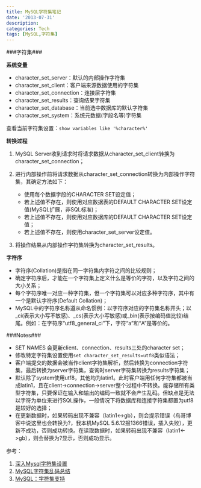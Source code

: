 ```yaml
---
title: MySQL字符集笔记
date: '2013-07-31'
description:
categories: Tech
tags: [MySQL,字符集]
---
```

###字符集###

**系统变量**

- character_set_server：默认的内部操作字符集
- character_set_client：客户端来源数据使用的字符集
- character_set_connection：连接层字符集
- character_set_results：查询结果字符集
- character_set_database：当前选中数据库的默认字符集
- character_set_system：系统元数据(字段名等)字符集

查看当前字符集设置：`show variables like '%character%'`

**转换过程**

1. MySQL Server收到请求时将请求数据从character_set_client转换为character_set_connection；

2. 进行内部操作前将请求数据从character_set_connection转换为内部操作字符集，其确定方法如下：

	- 使用每个数据字段的CHARACTER SET设定值；
	- 若上述值不存在，则使用对应数据表的DEFAULT CHARACTER SET设定值(MySQL扩展，非SQL标准)；
	- 若上述值不存在，则使用对应数据库的DEFAULT CHARACTER SET设定值；
	- 若上述值不存在，则使用character_set_server设定值。

3. 将操作结果从内部操作字符集转换为character_set_results。

**字符序**

- 字符序(Collation)是指在同一字符集内字符之间的比较规则；
- 确定字符序后，才能在一个字符集上定义什么是等价的字符，以及字符之间的大小关系；
- 每个字符序唯一对应一种字符集，但一个字符集可以对应多种字符序，其中有一个是默认字符序(Default Collation)；
- MySQL中的字符序名称遵从命名惯例：以字符序对应的字符集名称开头；以\_ci(表示大小写不敏感)、\_cs(表示大小写敏感)或\_bin(表示按编码值比较)结尾。例如：在字符序“utf8\_general\_ci”下，字符“a”和“A”是等价的。

###Notes###

- SET NAMES 会更新client、connection、results三处的character set；
- 修改特定字符集设置使用`set character_set_results=utf8`类似语法；
- 客户端提交的数据会被当作client字符集解析，然后转换为connection字符集，最后转换为server字符集，查询时server字符集转换为results字符集；
- 默认除了system使用utf8，其他均为latin1。此时客户端用任何字符集都被当成latin1，且在client->connection->server整个过程中不转换。能存储所有类型字符集，只要保证在输入和输出的编码一致就不会产生乱码。但缺点是无法以字符为单位来进行SQL操作，一般情况下将数据库和连接字符集都置为utf8是较好的选择；
- 在更新数据时，如果转码出现不兼容（latin1<->gb），则会提示错误（鸟哥博客中说这里也会转换为?，我本机MySQL 5.6.12报1366错误，插入失败），更新不成功，否则成功转换。在读取数据时，如果转码出现不兼容（latin1<->gb），则会替换为?显示，否则成功显示。


参考：  
1. [深入Mysql字符集设置](http://www.laruence.com/2008/01/05/12.html)  
2. [MySQL字符集乱码总结](http://blog.csdn.net/sunboy_2050/article/details/5130789)  
3. [MySQL：字符集支持](https://dev.mysql.com/doc/refman/5.1/zh/charset.html)